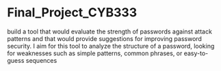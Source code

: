 # Final_Project_CYB333
build a tool that would evaluate the strength of passwords against attack patterns and that would provide suggestions for improving password security. I aim for this tool to analyze the structure of a password, looking for weaknesses such as simple patterns, common phrases, or easy-to-guess sequences
